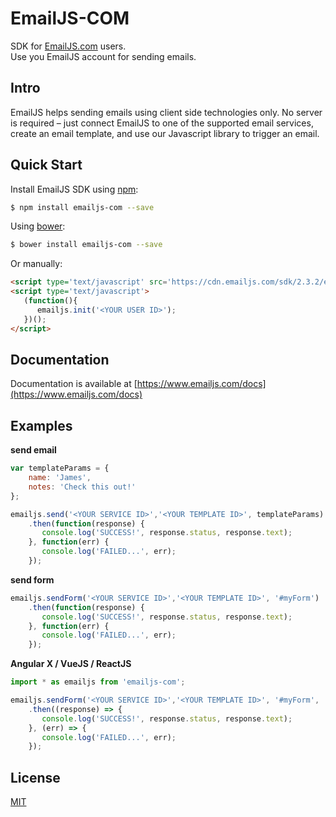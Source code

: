 # EmailJS-COM
SDK for [EmailJS.com](https://www.emailjs.com) users.
\
Use you EmailJS account for sending emails.

## Intro
EmailJS helps sending emails using client side technologies only. No server is required – just connect EmailJS to one of the supported email services, create an email template, and use our Javascript library to trigger an email.

## Quick Start

Install EmailJS SDK using [npm](https://www.npmjs.com/):

``` bash
$ npm install emailjs-com --save
```

Using [bower](https://bower.io/):
``` bash
$ bower install emailjs-com --save
```

Or manually: 

``` html
<script type='text/javascript' src='https://cdn.emailjs.com/sdk/2.3.2/email.min.js'></script>
<script type='text/javascript'>
   (function(){
      emailjs.init('<YOUR USER ID>');
   })();
</script>
```

## Documentation

Documentation is available at [https://www.emailjs.com/docs](https://www.emailjs.com/docs)

## Examples

__send email__

``` js
var templateParams = {
    name: 'James',
    notes: 'Check this out!'
};

emailjs.send('<YOUR SERVICE ID>','<YOUR TEMPLATE ID>', templateParams)
	.then(function(response) {
	   console.log('SUCCESS!', response.status, response.text);
	}, function(err) {
	   console.log('FAILED...', err);
	});
```

__send form__

``` js
emailjs.sendForm('<YOUR SERVICE ID>','<YOUR TEMPLATE ID>', '#myForm')
	.then(function(response) {
	   console.log('SUCCESS!', response.status, response.text);
	}, function(err) {
	   console.log('FAILED...', err);
	});
```

__Angular X / VueJS / ReactJS__
``` js
import * as emailjs from 'emailjs-com';

emailjs.sendForm('<YOUR SERVICE ID>','<YOUR TEMPLATE ID>', '#myForm', '<YOUR USER ID>')
	.then((response) => {
	   console.log('SUCCESS!', response.status, response.text);
	}, (err) => {
	   console.log('FAILED...', err);
	});
```

## License

[MIT](./LICENSE)
